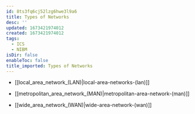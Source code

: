 ```yaml
---
id: 8ts3fq6cj52lzg6hwe3l9a6
title: Types of Networks
desc: ''
updated: 1673421974012
created: 1673421974012
tags:
  - ICS
  - NIBM
isDir: false
enableToc: false
title_imported: Types of Networks
---
```


-  [[local_area_network_(LAN)|local-area-networks-(lan)]]

-  [[metropolitan_area_network_(MAN)|metropolitan-area-network-(man)]]

-  [[wide_area_network_(WAN)|wide-area-network-(wan)]]